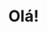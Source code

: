 <h1> Olá! <h1>
<!---
LordNyck/LordNyck is a ✨ special ✨ repository because its `README.md` (this file) appears on your GitHub profile.
You can click the Preview link to take a look at your changes.
--->
